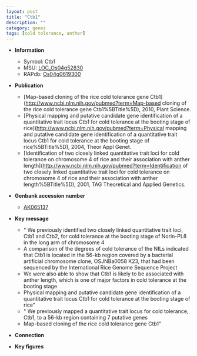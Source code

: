 ```yaml
---
layout: post
title: "Ctb1"
description: ""
category: genes
tags: [cold tolerance, anther]
---
```


* **Information**  
    + Symbol: Ctb1  
    + MSU: [LOC_Os04g52830](http://rice.plantbiology.msu.edu/cgi-bin/ORF_infopage.cgi?orf=LOC_Os04g52830)  
    + RAPdb: [Os04g0619300](http://rapdb.dna.affrc.go.jp/viewer/gbrowse_details/irgsp1?name=Os04g0619300)  

* **Publication**  
    + [Map-based cloning of the rice cold tolerance gene Ctb1](http://www.ncbi.nlm.nih.gov/pubmed?term=Map-based cloning of the rice cold tolerance gene Ctb1%5BTitle%5D), 2010, Plant Science.
    + [Physical mapping and putative candidate gene identification of a quantitative trait locus Ctb1 for cold tolerance at the booting stage of rice](http://www.ncbi.nlm.nih.gov/pubmed?term=Physical mapping and putative candidate gene identification of a quantitative trait locus Ctb1 for cold tolerance at the booting stage of rice%5BTitle%5D), 2004, Theor Appl Genet.
    + [Identification of two closely linked quantitative trait loci for cold tolerance on chromosome 4 of rice and their association with anther length](http://www.ncbi.nlm.nih.gov/pubmed?term=Identification of two closely linked quantitative trait loci for cold tolerance on chromosome 4 of rice and their association with anther length%5BTitle%5D), 2001, TAG Theoretical and Applied Genetics.

* **Genbank accession number**  
    + [AK065137](http://www.ncbi.nlm.nih.gov/nuccore/AK065137)

* **Key message**  
    + " We previously identified two closely linked quantitative trait loci, Ctb1 and Ctb2, for cold tolerance at the booting stage of Norin-PL8 in the long arm of chromosome 4
    + A comparison of the degrees of cold tolerance of the NILs indicated that Ctb1 is located in the 56-kb region covered by a bacterial artificial chromosome clone, OSJNBa0058 K23, that had been sequenced by the International Rice Genome Sequence Project
    + We were also able to show that Ctb1 is likely to be associated with anther length, which is one of major factors in cold tolerance at the booting stage
    + Physical mapping and putative candidate gene identification of a quantitative trait locus Ctb1 for cold tolerance at the booting stage of rice"
    + " We previously mapped a quantitative trait locus for cold tolerance, Ctb1, to a 56-kb region containing 7 putative genes
    + Map-based cloning of the rice cold tolerance gene Ctb1"

* **Connection**  

* **Key figures**  



